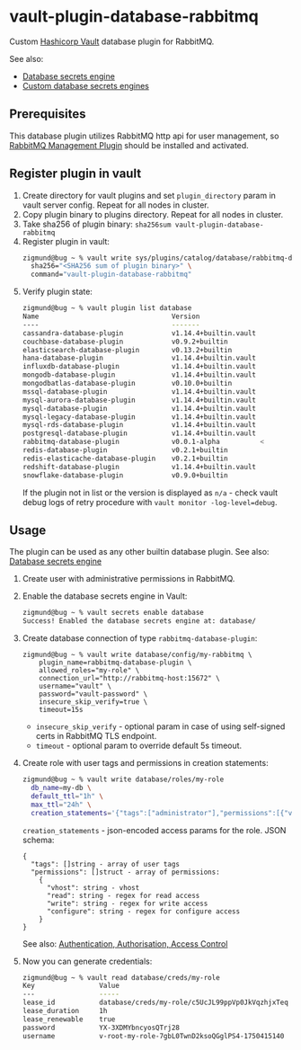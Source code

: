 # vault-plugin-database-rabbitmq

Custom [Hashicorp Vault](https://developer.hashicorp.com/vault) database plugin for RabbitMQ.

See also:
- [Database secrets engine](https://developer.hashicorp.com/vault/docs/secrets/databases)
- [Custom database secrets engines](https://developer.hashicorp.com/vault/docs/secrets/databases/custom)

## Prerequisites

This database plugin utilizes RabbitMQ http api for user management, so [RabbitMQ Management Plugin](https://www.rabbitmq.com/docs/management) should be installed and activated.

## Register plugin in vault

1. Create directory for vault plugins and set `plugin_directory` param in vault server config. Repeat for all nodes in cluster.
2. Copy plugin binary to plugins directory. Repeat for all nodes in cluster.
3. Take sha256 of plugin binary: `sha256sum vault-plugin-database-rabbitmq`
4. Register plugin in vault:
    ```bash
    zigmund@bug ~ % vault write sys/plugins/catalog/database/rabbitmq-database-plugin \
      sha256="<SHA256 sum of plugin binary>" \
      command="vault-plugin-database-rabbitmq"
    ```
5. Verify plugin state:
    ```bash
    zigmund@bug ~ % vault plugin list database
    Name                                 Version
    ----                                 -------
    cassandra-database-plugin            v1.14.4+builtin.vault
    couchbase-database-plugin            v0.9.2+builtin
    elasticsearch-database-plugin        v0.13.2+builtin
    hana-database-plugin                 v1.14.4+builtin.vault
    influxdb-database-plugin             v1.14.4+builtin.vault
    mongodb-database-plugin              v1.14.4+builtin.vault
    mongodbatlas-database-plugin         v0.10.0+builtin
    mssql-database-plugin                v1.14.4+builtin.vault
    mysql-aurora-database-plugin         v1.14.4+builtin.vault
    mysql-database-plugin                v1.14.4+builtin.vault
    mysql-legacy-database-plugin         v1.14.4+builtin.vault
    mysql-rds-database-plugin            v1.14.4+builtin.vault
    postgresql-database-plugin           v1.14.4+builtin.vault
    rabbitmq-database-plugin             v0.0.1-alpha          <
    redis-database-plugin                v0.2.1+builtin
    redis-elasticache-database-plugin    v0.2.1+builtin
    redshift-database-plugin             v1.14.4+builtin.vault
    snowflake-database-plugin            v0.9.0+builtin
    ```
   If the plugin not in list or the version is displayed as `n/a` - check vault debug logs of retry procedure with `vault monitor -log-level=debug`.

## Usage

The plugin can be used as any other builtin database plugin. See also: [Database secrets engine](https://developer.hashicorp.com/vault/docs/secrets/databases)

1. Create user with administrative permissions in RabbitMQ.
2. Enable the database secrets engine in Vault:
    ```bash
    zigmund@bug ~ % vault secrets enable database
    Success! Enabled the database secrets engine at: database/
    ```
3. Create database connection of type `rabbitmq-database-plugin`:
    ```
    zigmund@bug ~ % vault write database/config/my-rabbitmq \
        plugin_name=rabbitmq-database-plugin \
        allowed_roles="my-role" \
        connection_url="http://rabbitmq-host:15672" \
        username="vault" \
        password="vault-password" \
        insecure_skip_verify=true \
        timeout=15s
    ```
    
    - `insecure_skip_verify` - optional param in case of using self-signed certs in RabbitMQ TLS endpoint.
    - `timeout` - optional param to override default 5s timeout. 
4. Create role with user tags and permissions in creation statements:
    ```bash
    zigmund@bug ~ % vault write database/roles/my-role
      db_name=my-db \
      default_ttl="1h" \
      max_ttl="24h" \
      creation_statements='{"tags":["administrator"],"permissions":[{"vhost":"/vhost","read":".*","write":".*","configure":".*"}]}'
    ```
    `creation_statements` - json-encoded access params for the role.
    JSON schema:
    ```
    {
      "tags": []string - array of user tags
      "permissions": []struct - array of permissions: 
        {
          "vhost": string - vhost
          "read": string - regex for read access
          "write": string - regex for write access
          "configure": string - regex for configure access
        }
    }
    ```
    See also: [Authentication, Authorisation, Access Control](https://www.rabbitmq.com/docs/access-control)
5. Now you can generate credentials:
    ```bash
    zigmund@bug ~ % vault read database/creds/my-role
    Key                Value
    ---                -----
    lease_id           database/creds/my-role/c5UcJL99ppVp0JkVqzhjxTeq
    lease_duration     1h
    lease_renewable    true
    password           YX-3XDMYbncyosQTrj28
    username           v-root-my-role-7gbL0TwnD2ksoQGglPS4-1750415140
    ```
